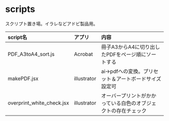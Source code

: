 # scripts
スクリプト置き場。イラレなどアドビ製品用。

| script名 | アプリ | 内容 |
|:---|:---|:---|
| PDF_A3toA4_sort.js | Acrobat | 冊子A3からA4に切り出したPDFをページ順にソートする |
| makePDF.jsx | illustrator | ai→pdfへの変換。プリセット＆アートボードサイズ設定可 |
| overprint_white_check.jsx | illustrator | オーバープリントがかかっている白色のオブジェクトの存在チェック |
